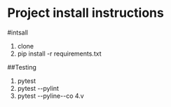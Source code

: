 # Project  install instructions

#intsall

1. clone
2. pip install -r requirements.txt
 
##Testing

1. pytest
2. pytest --pylint
3. pytest --pyline--co
4.v
